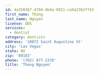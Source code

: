 ```yaml
---
id: 4a350367-4784-4b4a-8921-ca9a2362ff43
first_name: Thong
last_name: Nguyen
license: DDS
services:
  - dentist
category: dentists
address: '10072 Saint Augustine St'
city: 'Las Vegas'
state: NV
zip: '89183'
phone: '(702) 877-2378'
title: 'Thong Nguyen'
---
```


